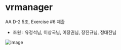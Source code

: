 # vrmanager
AA D-2 5조, Exercise #6 제출
 - 조원 : 유정석님, 이상국님, 이장권님, 장진규님, 정대진님

![image](https://user-images.githubusercontent.com/82680875/163783043-c041af98-2c68-4889-a918-34acd62d1dde.png)
